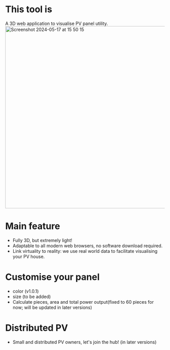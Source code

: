 # This tool is
A 3D web application to visualise PV panel utility.
<img width="573" alt="Screenshot 2024-05-17 at 15 50 15" src="https://github.com/quez-fun/solar/assets/54435650/88ecbeb8-3631-4f61-ad3d-688312d66830">

# Main feature
- Fully 3D, but extremely light!
- Adaptable to all modern web browsers, no software download required.
- Link virtuality to reality: we use real world data to facilitate visualising your PV house.

# Customise your panel
- color (v1.0.1)
- size (to be added)
- Calculate pieces, area and total power output(fixed to 60 pieces for now; will be updated in later versions)

# Distributed PV
- Small and distributed PV owners, let's join the hub! (in later versions)
